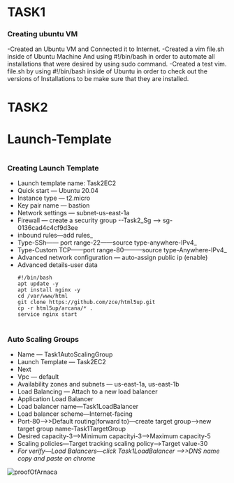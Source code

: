 # TASK1
<h3>Creating ubuntu VM</h3>
-Created an Ubuntu VM and Connected it to Internet.
-Created a vim file.sh inside of Ubuntu Machine And using #!/bin/bash in order to automate all installations that were desired by using sudo command.
-Created a test vim. file.sh by using #!/bin/bash inside of Ubuntu in order to check out the versions of Installations to be make sure that they are installed.

# TASK2

# Launch-Template

# <h3>Creating Launch Template</h3>
- Launch template name: Task2EC2
- Quick start — Ubuntu 20.04
- Instance type — t2.micro
- Key pair name — bastion
- Network settings — subnet-us-east-1a
- Firewall — create a security group --Task2_Sg --> sg-0136cad4c4cf9d3ee
- inbound rules—add rules_
- Type-SSh—— port range-22——source type-anywhere-IPv4_
- Type-Custom TCP——port range-80———source type-Anywhere-IPv4_
- Advanced network configuration — auto-assign public ip (enable)
- Advanced details-user data
    ```
    #!/bin/bash
    apt update -y
    apt install nginx -y
    cd /var/www/html
    git clone https://github.com/zce/html5up.git
    cp -r html5up/arcana/* .
    service nginx start
    ```
# <h3>Auto Scaling Groups</h3>
- Name — Task1AutoScalingGroup
- Launch Template — Task2EC2
- Next
- Vpc — default
- Availability zones and subnets — us-east-1a, us-east-1b
- Load Balancing — Attach to a new load balancer
- Application Load Balancer
- Load balancer name—Task1LoadBalancer
- Load balancer scheme—Internet-facing
- Port-80——>>Default routing(forward to)—create target group—>new target group  name-Task1TargetGroup
- Desired capacity-3—>Minimum capacityi-3——>Maximum capacity-5
- Scaling policies—Target tracking scaling policy—>Target value-30
- _For verify—Load Balancers—click Task1LoadBalancer —->>DNS name copy and paste on chrome_


![proofOfArnaca](https://user-images.githubusercontent.com/64179710/194417217-ebb1d399-4023-4a79-a241-9f2975e3651a.png)


